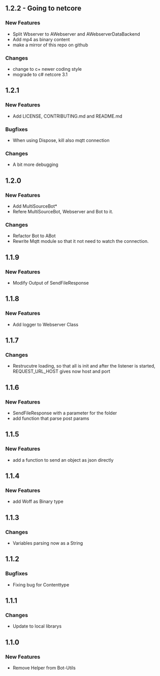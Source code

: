 ## 1.2.2 - Going to netcore
### New Features
* Split Wbserver to AWebserver and AWebserverDataBackend
* Add mp4 as binary content
* make a mirror of this repo on github
### Changes
* change to c+ newer coding style
* mograde to c# netcore 3.1

## 1.2.1
### New Features
* Add LICENSE, CONTRIBUTING.md and README.md
### Bugfixes
* When using Dispose, kill also mqtt connection
### Changes
* A bit more debugging

## 1.2.0
### New Features
* Add MultiSourceBot*
* Refere MultiSourceBot, Webserver and Bot to it.
### Changes
* Refactor Bot to ABot
* Rewrite Mqtt module so that it not need to watch the connection.

## 1.1.9
### New Features
* Modify Output of SendFileResponse

## 1.1.8
### New Features
* Add logger to Webserver Class

## 1.1.7
### Changes
* Restrucutre loading, so that all is init and after the listener is started, REQUEST_URL_HOST gives now host and port

## 1.1.6
### New Features
* SendFileResponse with a parameter for the folder
* add function that parse post params

## 1.1.5
### New Features
* add a function to send an object as json directly

## 1.1.4
### New Features
* add Woff as Binary type

## 1.1.3
### Changes
* Variables parsing now as a String

## 1.1.2
### Bugfixes
* Fixing bug for Contenttype

## 1.1.1
### Changes
* Update to local librarys

## 1.1.0
### New Features
* Remove Helper from Bot-Utils
